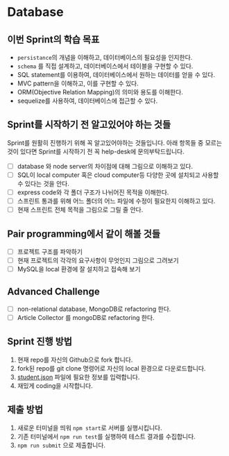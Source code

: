# Database

## 이번 Sprint의 학습 목표

- `persistance`의 개념을 이해하고, 데이터베이스의 필요성을 인지한다.
- `schema` 를 직접 설계하고, 데이터베이스에서 테이블을 구현할 수 있다.
- SQL statement를 이용하여, 데이터베이스에서 원하는 데이터를 얻을 수 있다.
- MVC pattern을 이해하고, 이를 구현할 수 있다.
- ORM(Objective Relation Mapping)의 의미와 용도를 이해한다.
- sequelize를 사용하여, 데이터베이스에 접근할 수 있다.

## Sprint를 시작하기 전 알고있어야 하는 것들

Sprint를 원활히 진행하기 위해 꼭 알고있어야하는 것들입니다.
아래 항목들 중 모르는 것이 있다면 Sprint를 시작하기 전 꼭 help-desk에 문의부탁드립니다.

- [ ] database 와 node server의 차이점에 대해 그림으로 이해하고 있다.
- [ ] SQL이 local computer 혹은 cloud computer등 다양한 곳에 설치되고 사용할 수 있다는 것을 안다.
- [ ] express code와 각 폴더 구조가 나뉘어진 목적을 이해한다.
- [ ] 스프린트 통과를 위해 어느 폴더의 어느 파일에 수정이 필요한지 이해하고 있다.
- [ ] 현재 스프린트 전체 목적을 그림으로 그릴 줄 안다.

## Pair programming에서 같이 해볼 것들

- [ ] 프로젝트 구조를 파악하기
- [ ] 현재 프로젝트의 각각의 요구사항이 무엇인지 그림으로 그려보기
- [ ] MySQL을 local 환경에 잘 설치하고 접속해 보기

## Advanced Challenge

- [ ] non-relational database, MongoDB로 refactoring 한다.
- [ ] Article Collector 를 mongoDB로 refactoring 한다.

## Sprint 진행 방법

1. 현재 repo를 자신의 Github으로 fork 합니다.
2. fork된 repo를 git clone 명령어로 자신의 local 환경으로 다운로드합니다.
3. [student.json](student.json) 파일에 필요한 정보를 입력합니다.
4. 재밌게 coding을 시작합니다.

## 제출 방법

1. 새로운 터미널을 띄워 `npm start`로 서버를 실행시킵니다.
2. 기존 터미널에서 `npm run test`를 실행하여 테스트 결과를 수집합니다.
3. `npm run submit` 으로 제출합니다.

